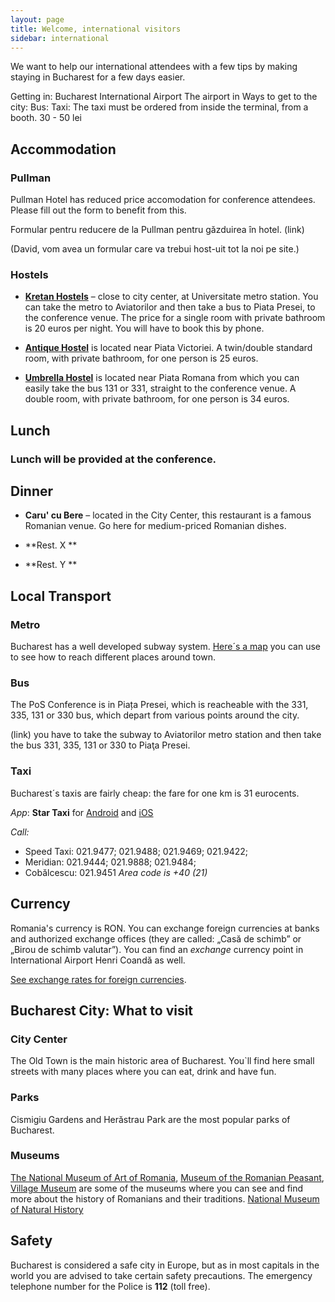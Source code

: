 ```yaml
---
layout: page
title: Welcome, international visitors
sidebar: international
---
```


We want to help our international attendees with a few tips by making staying in Bucharest for a few days easier.

Getting in: Bucharest International Airport
The airport in
Ways to get to the city:
Bus:
Taxi: The taxi must be ordered from inside the terminal, from a booth. 30 - 50 lei


## Accommodation
### Pullman

Pullman Hotel has reduced price accomodation for conference attendees. Please fill out the form to benefit from this.

Formular pentru reducere de la Pullman pentru găzduirea în hotel. (link)

(David, vom avea un formular care va trebui host-uit tot la noi pe site.)

### Hostels

- **[Kretan Hostels](http://www.bucharest-hostel.ro/)** – close to city center, at Universitate metro station. You can take the metro to Aviatorilor and then take a bus to Piata Presei, to the conference venue. The price for a single room with private bathroom is 20 euros per night. You will have to book this by phone.

- **[Antique Hostel](http://www.antiquehostel.ro/)** is located near Piata Victoriei. A twin/double standard room, with private bathroom, for one person is 25 euros.

- **[Umbrella Hostel](http://www.booking.com/hotel/ro/umbrella-hostel.en.html?aid=311984%3Blabel%3Dumbrella-hostel-z6D3gV8TJqNXIdKRpeHrWgS20159354833%3Apl%3Ata%3Ap1%3Ap2%3Aac%3Aap1t1%3Aneg%3Bws%3D&gclid=CJTG8eD64LYCFU5e3godomIAoQ)** is located near Piata Romana from which you can easily take the bus 131 or 331, straight to the conference venue. A double room, with private bathroom, for one person is 34 euros.


## Lunch

### Lunch will be provided at the conference.

## Dinner
- **Caru' cu Bere** – located in the City Center, this restaurant is a famous Romanian venue. Go here for medium-priced Romanian dishes.

- **Rest. X **

- **Rest. Y **


## Local Transport

### Metro

Bucharest has a well developed subway system. [Here´s a map](http://www.metrorex.ro/map_p777-2) you can use to see how to reach different places around town.

### Bus
The PoS Conference is in Piața Presei, which is reacheable with the 331, 335, 131 or 330 bus, which depart from various points around the city.

(link) you have to take the subway to Aviatorilor metro station and then take the bus 331, 335, 131 or 330 to Piaţa Presei.

### Taxi
Bucharest´s taxis are fairly cheap: the fare for one km is 31 eurocents.

*App*:
**Star Taxi** for [Android](https://play.google.com/store/apps/details?id=ro.startaxi.android.client) and [iOS](http://itunes.apple.com/ro/app/star-taxi/id564195177?mt=8&uo=4)

*Call:*

- Speed Taxi: 021.9477; 021.9488; 021.9469; 021.9422;
- Meridian: 021.9444; 021.9888; 021.9484;
- Cobălcescu: 021.9451
*Area code is +40 (21)*


## Currency

Romania's currency is RON. You can exchange foreign currencies at banks and authorized exchange offices (they are called: „Casă de schimb” or „Birou de schimb valutar”). You can find an *exchange* currency point in International Airport Henri Coandă as well.

[See exchange rates for foreign currencies](http://www.bnr.ro/Exchange-rates-1224.aspx).

## Bucharest City: What to visit

### City Center

The Old Town is the main historic area of Bucharest. You`ll find here small streets with many places where you can eat, drink and have fun.

### Parks

Cismigiu Gardens and Herăstrau Park are the most popular parks of Bucharest.

### Museums
[The National Museum of Art of Romania](http://www.mnar.arts.ro/Home), [Museum of the Romanian Peasant](http://www.muzeultaranuluiroman.ro/home.html), [Village Museum](http://www.muzeul-satului.ro/) are some of the museums where you can see and find more about the history of Romanians and their traditions. [National Museum of Natural History](http://www.antipa.ro/en)

## Safety
Bucharest is considered a safe city in Europe, but as in most capitals in the world you are advised to take certain safety precautions. The emergency telephone number for the Police is **112** (toll free).
